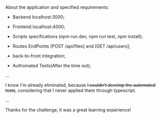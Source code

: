 
About the application and specified requirements:

* Backend localhost:3000;

* Frontend localhost:4000;

* Scripts specifications (npm run dev, npm run test, npm install);

* Routes EndPoints [POST /api/files] and [GET /api/users];

* back-to-front integration;

* Authomated Tests(After the time out);

...

I know I'm already eliminated, because ~~I couldn't develop the automated tests~~, considering that I never applied them through typescript.

...

Thanks for the challenge, it was a great learning experience!
